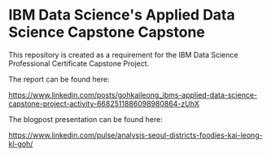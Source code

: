# IBM Data Science's Applied Data Science Capstone Capstone
This repository is created as a requirement for the IBM Data Science Professional Certificate Capstone Project.

The report can be found here: 

https://www.linkedin.com/posts/gohkaileong_ibms-applied-data-science-capstone-project-activity-6682511886098980864-zUhX

The blogpost presentation can be found here: 

https://www.linkedin.com/pulse/analysis-seoul-districts-foodies-kai-leong-kl-goh/
